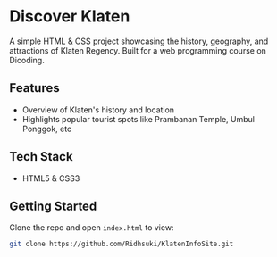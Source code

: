 # Discover Klaten 

A simple HTML & CSS project showcasing the history, geography, and attractions of Klaten Regency. Built for a web programming course on Dicoding.

## Features
- Overview of Klaten's history and location
- Highlights popular tourist spots like Prambanan Temple, Umbul Ponggok, etc

## Tech Stack
- HTML5 & CSS3

## Getting Started
Clone the repo and open `index.html` to view:
```bash
git clone https://github.com/Ridhsuki/KlatenInfoSite.git
